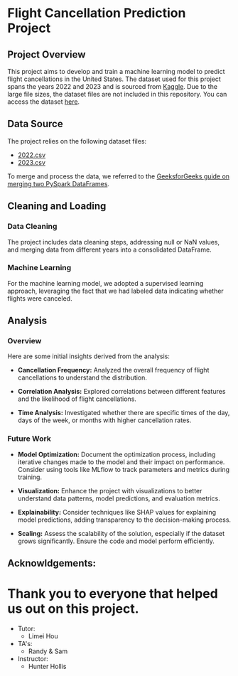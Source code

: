 # Flight Cancellation Prediction Project

## Project Overview

This project aims to develop and train a machine learning model to predict flight cancellations in the United States. The dataset used for this project spans the years 2022 and 2023 and is sourced from [Kaggle](https://www.kaggle.com/datasets/patrickzel/flight-delay-and-cancellation-dataset-2019-2023). Due to the large file sizes, the dataset files are not included in this repository. You can access the dataset [here](https://www.kaggle.com/datasets/patrickzel/flight-delay-and-cancellation-dataset-2019-2023).

## Data Source

The project relies on the following dataset files:

- [2022.csv](https://www.kaggle.com/datasets/patrickzel/flight-delay-and-cancellation-dataset-2019-2023)
- [2023.csv](https://www.kaggle.com/datasets/patrickzel/flight-delay-and-cancellation-dataset-2019-2023)

To merge and process the data, we referred to the [GeeksforGeeks guide on merging two PySpark DataFrames](https://www.geeksforgeeks.org/merge-two-dataframes-in-pyspark/).

## Cleaning and Loading

### Data Cleaning

The project includes data cleaning steps, addressing null or NaN values, and merging data from different years into a consolidated DataFrame.

### Machine Learning

For the machine learning model, we adopted a supervised learning approach, leveraging the fact that we had labeled data indicating whether flights were canceled.

## Analysis

### Overview

Here are some initial insights derived from the analysis:

- **Cancellation Frequency:** Analyzed the overall frequency of flight cancellations to understand the distribution.

- **Correlation Analysis:** Explored correlations between different features and the likelihood of flight cancellations.

- **Time Analysis:** Investigated whether there are specific times of the day, days of the week, or months with higher cancellation rates.

### Future Work

- **Model Optimization:** Document the optimization process, including iterative changes made to the model and their impact on performance. Consider using tools like MLflow to track parameters and metrics during training.

- **Visualization:** Enhance the project with visualizations to better understand data patterns, model predictions, and evaluation metrics.

- **Explainability:** Consider techniques like SHAP values for explaining model predictions, adding transparency to the decision-making process.

- **Scaling:** Assess the scalability of the solution, especially if the dataset grows significantly. Ensure the code and model perform efficiently.


## Acknowldgements:

# Thank you to everyone that helped us out on this project.
- Tutor:
  - Limei Hou
- TA's:
  - Randy & Sam
- Instructor:
  - Hunter Hollis
